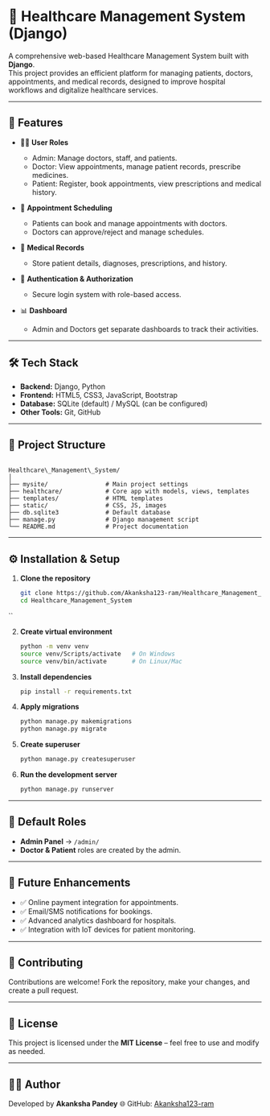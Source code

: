 # 🏥 Healthcare Management System (Django)

A comprehensive web-based Healthcare Management System built with **Django**.  
This project provides an efficient platform for managing patients, doctors, appointments, and medical records, designed to improve hospital workflows and digitalize healthcare services.

---

## 🚀 Features

- 👩‍⚕️ **User Roles**
  - Admin: Manage doctors, staff, and patients.
  - Doctor: View appointments, manage patient records, prescribe medicines.
  - Patient: Register, book appointments, view prescriptions and medical history.

- 📅 **Appointment Scheduling**
  - Patients can book and manage appointments with doctors.
  - Doctors can approve/reject and manage schedules.

- 📝 **Medical Records**
  - Store patient details, diagnoses, prescriptions, and history.

- 🔐 **Authentication & Authorization**
  - Secure login system with role-based access.

- 📊 **Dashboard**
  - Admin and Doctors get separate dashboards to track their activities.

---

## 🛠️ Tech Stack

- **Backend:** Django, Python  
- **Frontend:** HTML5, CSS3, JavaScript, Bootstrap  
- **Database:** SQLite (default) / MySQL (can be configured)  
- **Other Tools:** Git, GitHub  

---

## 📂 Project Structure

```

Healthcare\_Management\_System/
│
├── mysite/                # Main project settings
├── healthcare/            # Core app with models, views, templates
├── templates/             # HTML templates
├── static/                # CSS, JS, images
├── db.sqlite3             # Default database
├── manage.py              # Django management script
└── README.md              # Project documentation

```

---

## ⚙️ Installation & Setup

1. **Clone the repository**
   ```bash
   git clone https://github.com/Akanksha123-ram/Healthcare_Management_System.git
   cd Healthcare_Management_System
``

2. **Create virtual environment**

   ```bash
   python -m venv venv
   source venv/Scripts/activate   # On Windows
   source venv/bin/activate       # On Linux/Mac
   ```

3. **Install dependencies**

   ```bash
   pip install -r requirements.txt
   ```

4. **Apply migrations**

   ```bash
   python manage.py makemigrations
   python manage.py migrate
   ```

5. **Create superuser**

   ```bash
   python manage.py createsuperuser
   ```

6. **Run the development server**

   ```bash
   python manage.py runserver
   ```
---

## 🔑 Default Roles

* **Admin Panel** → `/admin/`
* **Doctor & Patient** roles are created by the admin.

---

## 📌 Future Enhancements

* ✅ Online payment integration for appointments.
* ✅ Email/SMS notifications for bookings.
* ✅ Advanced analytics dashboard for hospitals.
* ✅ Integration with IoT devices for patient monitoring.

---

## 🤝 Contributing

Contributions are welcome! Fork the repository, make your changes, and create a pull request.

---

## 📜 License

This project is licensed under the **MIT License** – feel free to use and modify as needed.

---

## 👩‍💻 Author

Developed by **Akanksha Pandey**
🌐 GitHub: [Akanksha123-ram](https://github.com/Akanksha123-ram)
